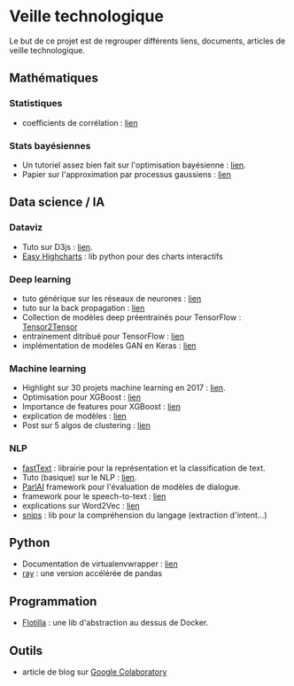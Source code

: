 # Veille technologique
Le but de ce projet est de regrouper différents liens, documents, articles de veille technologique.

## Mathématiques 

### Statistiques
* coefficients de corrélation : [lien](https://medium.freecodecamp.org/how-machines-make-predictions-finding-correlations-in-complex-data-dfd9f0d87889)

### Stats bayésiennes
* Un tutoriel assez bien fait sur l'optimisation bayésienne : [lien](http://haikufactory.com/files/bayopt.pdf).
* Papier sur l'approximation par processus gaussiens : [lien](http://mlg.eng.cam.ac.uk/zoubin/papers/aistats07localGP.pdf)

## Data science / IA
### Dataviz
* Tuto sur D3js : [lien](http://alignedleft.com/tutorials/d3).
* [Easy Highcharts](http://nbviewer.jupyter.org/github/oscar6echo/ezhc/blob/master/demo_ezhc.ipynb) : lib python pour des charts interactifs

### Deep learning
* tuto générique sur les réseaux de neurones : [lien](http://neuralnetworksanddeeplearning.com/chap1.html)
* tuto sur la back propagation : [lien](http://www.cl.cam.ac.uk/archive/mjcg/plans/Backpropagation.html)
* Collection de modèles deep préentrainés pour TensorFlow : [Tensor2Tensor](https://github.com/tensorflow/tensor2tensor?utm_source=mybridge&utm_medium=blog&utm_campaign=read_more)
* entrainement ditribué pour TensorFlow : [lien](https://github.com/uber/horovod?utm_source=mybridge&utm_medium=blog&utm_campaign=read_more)
* implémentation de modèles GAN en Keras : [lien](https://github.com/eriklindernoren/Keras-GAN)

### Machine learning
* Highlight sur 30 projets machine learning en 2017 : [lien](https://medium.mybridge.co/30-amazing-machine-learning-projects-for-the-past-year-v-2018-b853b8621ac7).
* Optimisation pour XGBoost : [lien](http://www.cl.cam.ac.uk/archive/mjcg/plans/Backpropagation.html)
* Importance de features pour XGBoost : [lien](https://github.com/Far0n/xgbfi)
* explication de modèles : [lien](https://github.com/slundberg/shap#xgboost-lightgbm-example)
* Post sur 5 algos de clustering : [lien](https://towardsdatascience.com/the-5-clustering-algorithms-data-scientists-need-to-know-a36d136ef68)

### NLP
* [fastText](https://github.com/facebookresearch/fastText?utm_source=mybridge&utm_medium=blog&utm_campaign=read_more) : librairie pour la représentation et la classification de text.
* Tuto (basique) sur le NLP : [lien](https://blog.insightdatascience.com/how-to-solve-90-of-nlp-problems-a-step-by-step-guide-fda605278e4e).
* [ParlAI](https://github.com/facebookresearch/ParlAI?utm_source=mybridge&utm_medium=blog&utm_campaign=read_more) framework pour l'évaluation de modèles de dialogue.
* framework pour le speech-to-text : [lien](https://github.com/buriburisuri/speech-to-text-wavenet?utm_source=mybridge&utm_medium=blog&utm_campaign=read_more)
* explications sur Word2Vec : [lien](http://mccormickml.com/2016/04/19/word2vec-tutorial-the-skip-gram-model/)
* [snips](https://github.com/snipsco/snips-nlu) : lib pour la compréhension du langage (extraction d'intent...)

## Python
* Documentation de virtualenvwrapper : [lien](https://virtualenvwrapper.readthedocs.io/en/latest/)
* [ray](https://rise.cs.berkeley.edu/blog/pandas-on-ray/) : une version accélérée de pandas

## Programmation
* [Flotilla](https://multithreaded.stitchfix.com/blog/2018/02/22/flotilla/) : une lib d'abstraction au dessus de Docker. 

## Outils
* article de blog sur [Google Colaboratory](https://medium.com/deep-learning-turkey/google-colab-free-gpu-tutorial-e113627b9f5d)